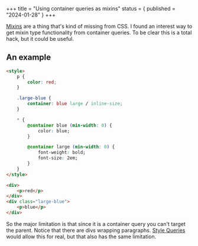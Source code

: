 +++
title = "Using container queries as mixins"
status = { published = "2024-01-28" }
+++

[Mixins](https://sass-lang.com/documentation/at-rules/mixin/) are a thing that's kind of missing from CSS. I found an interest way to get mixin type functionality from container queries. To be clear this is a total hack, but it could be useful.

## An example

```html
<style>
	p {
		color: red;
	}

	.large-blue {
		container: blue large / inline-size;
	}

	* {
		@container blue (min-width: 0) {
			color: blue;
		}

		@container large (min-width: 0) {
			font-weight: bold;
			font-size: 2em;
		}
	}
</style>

<div>
	<p>red</p>
</div>
<div class="large-blue">
	<p>blue</p>
</div>
```

So the major limitation is that since it is a container query you can't target the parent. Notice that there are divs wrapping paragraphs. [Style Queries](https://developer.chrome.com/docs/css-ui/style-queries) would allow this for real, but that also has the same limitation.
